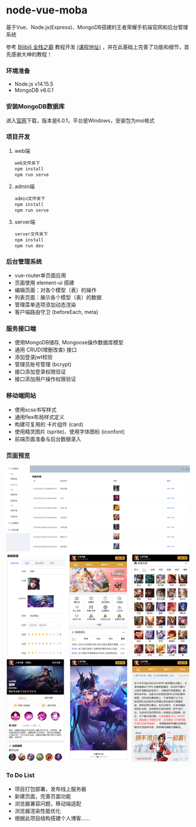 # node-vue-moba

基于Vue、Node.js(Express)、MongoDB搭建的王者荣耀手机端官网和后台管理系统

参考 [Bilibili 全栈之巅](https://space.bilibili.com/341919508) 教程开发 [(课程地址)](https://www.bilibili.com/video/BV1A4411Y7fi) ，并在此基础上完善了功能和细节，首先感谢大神的教程！

### 环境准备
-   Node.js v14.15.5
-   MongoDB v6.0.1

### 安装MongoDB数据库

进入[官网](https://www.mongodb.com/try/download/community)下载，版本是6.0.1，平台是Windows，安装包为msi格式

### 项目开发

1.  web端
    
    ```
    web文件夹下
    npm install
    npm run serve
    ```
    
2.  admin端
    
    ```
    admin文件夹下
    npm install
    npm run serve
    ```
    
3.  server端
    
    ```
    server文件夹下
    npm install
    npm run dev
    ```

### 后台管理系统

-   vue-router单页面应用
-   页面使用 element-ui 搭建
-   编辑页面：对各个模型（表）的操作
-   列表页面：展示各个模型（表）的数据
-   管理菜单选项添加动态渲染
-   客户端路由守卫 (beforeEach, meta)

### 服务接口端

-   使用MongoDB储存, Mongoose操作数据库模型
-   通用 CRUD(增删改查) 接口
-   添加登录jwt校验
-   管理员账号管理 (bcrypt)
-   接口添加登录权限验证
-   接口添加用户操作权限验证

### 移动端网站

-   使用scss书写样式
-   通用flex布局样式定义
-   构建可复用的 卡片组件 (card)
-   使用精灵图片 (sprite)、使用字体图标 (iconfont)
-   前端页面准备与后台数据录入

### 页面预览

![image](/public/image/page.jpg)


### To Do List

-   项目打包部署，发布线上服务器
-   新建页面，完善页面功能
-   浏览器兼容问题，移动端适配
-   浏览器渲染性能优化
-   根据此项目结构搭建个人博客......